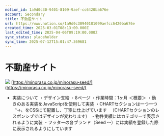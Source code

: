 ```yaml
---
notion_id: 1a9d0c30-9401-8109-9aef-cc6420ba676e
account: Secondary
title: 不動産サイト
url: https://www.notion.so/1a9d0c30940181099aefcc6420ba676e
created_time: 2025-03-01T08:13:00.000Z
last_edited_time: 2025-04-06T09:19:00.000Z
sync_status: placeholder
sync_time: 2025-07-12T15:01:47.369681
---
```

# 不動産サイト

![](https://prod-files-secure.s3.us-west-2.amazonaws.com/d58fe38c-a9d4-4466-aed9-85604b7b2c6d/69df0f40-fb8c-44c1-9ee5-b3a713c0d89b/831139e3f4a3932a692aba7986cb447d.gif?X-Amz-Algorithm=AWS4-HMAC-SHA256&X-Amz-Content-Sha256=UNSIGNED-PAYLOAD&X-Amz-Credential=ASIAZI2LB4666UXCBQXZ%2F20250719%2Fus-west-2%2Fs3%2Faws4_request&X-Amz-Date=20250719T064445Z&X-Amz-Expires=3600&X-Amz-Security-Token=IQoJb3JpZ2luX2VjEIX%2F%2F%2F%2F%2F%2F%2F%2F%2F%2FwEaCXVzLXdlc3QtMiJIMEYCIQDuSEYyv9WhO%2BwV3fTq8E1ngR9HdOVCYbuPwHHLvRHCOQIhANqsq1OPaD27tnSqohiwzUBbS3Ld4kp9EQw%2BNiBRvZszKogECJ7%2F%2F%2F%2F%2F%2F%2F%2F%2F%2FwEQABoMNjM3NDIzMTgzODA1IgzYcbIX2BM35ncVt8Uq3APHikeUqElY4OcE2ZIJiX58RdjrccAhApOP8%2BpEKzrxJpAt1w11jApKus4qMl6%2B0IlkSH4SZgop8s8P290brdim%2BR6H%2F%2BjcBhQG0KCHfwHO7YtgsuB4xOoQTlYB7G0%2FBekN3JEJK1HJLBmhgGjM%2FOuCaelMm0r65UEPdtaaMA%2FBGPkcwm2upedvhe87lJpiZMze%2FSgX4QoKyA9jKz96daoheDRswhBaL0Kqm%2BcWnNJCu9NPQf1yATMFBL4d5meMCHy8Hn9vJMfDBghvD4jTicN6O1WGLueIMNo%2BUYsZD3vHJ%2BofWsoPjvJl2IiRB4hhB%2FgC0ebRQ9LSDdJgMePFYTVdrsHgb9eLG6s5qC0zmXFW6j7VH29pO2UvvcPeiiPb%2B4%2F8nZOI8jaI%2FxFYLH4ReS54XJpjeT8dyebpebWtO0vcqKVY4ZAO%2FFdUnugurBeNcP2BsUvDZr7CScXK%2FIPEY%2Ft8E10VhmJVm4EwLblf5xG9XZRrsx1r%2FN5%2BIW4Bc6L9tsgrzWw0nG9qbie%2FjhSq35V%2Fv%2Fa77joMIs4Z7wljBDi6XJ9toI1HANGofuWAIisYx%2F8GUDHuMJ6yxHfARoTl7qAvas84jHrr7WHRK5rzPFttTWKB94KLjEozgLQFJTD%2BxezDBjqkAbaWvE8RPodiZOX%2FNrlJuM6V0OvfswSoBm3z6r%2FhijY9BrFuReNDGZkBEBdJE%2FjHGi%2B6yYXUS0GQraXlz7tRjA1w5S4GPfzr0zmzHt1CNRFWBk%2FVsmwyp0kMuDKPivxMJKXZ5ZT5Cou%2BRusHc3pKErP99G1eqFyNm2PncCXDyb6miVyDfiMIR2tb6iPu%2FM93MP4Gut0iqt6gNEEiXdZgwJmtJv2n&X-Amz-Signature=27327cba36ae0decda408e3d6f06c5efb16f4ecbfd6ae9d773c5263c12a41310&X-Amz-SignedHeaders=host&x-amz-checksum-mode=ENABLED&x-id=GetObject)
[https://minorasu.co.jp/minorasu-seed/](https://minorasu.co.jp/minorasu-seed/)
- 実装について
・デザイン支給
・8ページ
・作業時間：1ヶ月
＜概要＞
・動きのある実装をJavaScriptを使用して実装
・CHARTセクションは一つ一つ〝→〟をCSSにて配置し、丁寧に仕上げています
　（CHARTセクションのレスポンシブではデザインが変わります）
・物件実績にはカテゴリーで表示されるように実装
・フッターの各ブランド（Seed 〜）には実績を登録した際に表示されるようにしています